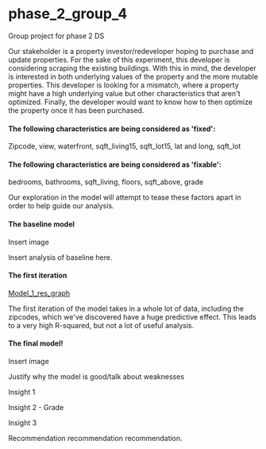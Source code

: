 # phase_2_group_4
Group project for phase 2 DS


Our stakeholder is a property investor/redeveloper hoping to purchase and update properties.
For the sake of this experiment, this developer is considering scraping the existing buildings.
With this in mind, the developer is interested in both underlying values of the property and the
more mutable properties. This developer is looking for a mismatch, where a property might have
a high underlying value but other characteristics that aren't optimized. Finally, the developer 
would want to know how to then optimize the property once it has been purchased.

#### The following characteristics are being considered as 'fixed':

Zipcode, view, waterfront, sqft_living15, sqft_lot15, lat and long, sqft_lot

#### The following characteristics are being considered as 'fixable':

bedrooms, bathrooms, sqft_living, floors, sqft_above, grade

Our exploration in the model will attempt to tease these factors apart in order to help guide our analysis.


#### The baseline model

Insert image


Insert analysis of baseline here.


#### The first iteration

[Model_1_res_graph](https://user-images.githubusercontent.com/85522002/142088459-e96d273d-3879-42c2-bfe8-5576b1ab98b3.png)

The first iteration of the model takes in a whole lot of data, including the zipcodes, which we've discovered have a huge predictive effect. This leads to a very high R-squared, but not a lot of useful analysis.




#### The final model!


Insert image

Justify why the model is good/talk about weaknesses




Insight 1

Insight 2 - Grade

Insight 3




Recommendation recommendation recommendation.
